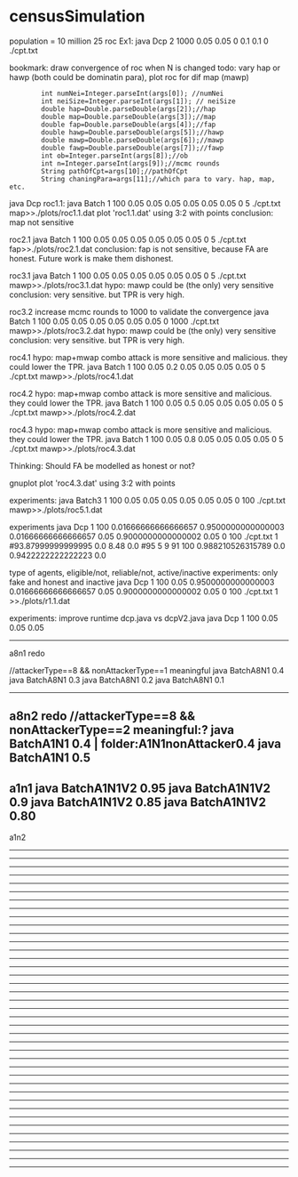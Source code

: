 # censusSimulation
population = 10 million
25 roc
Ex1: java Dcp 2 1000 0.05 0.05 0 0.1 0.1 0 ./cpt.txt

bookmark: draw convergence of roc when N is changed
todo: vary hap or hawp (both could be dominatin para), plot roc for dif map (mawp)



			int numNei=Integer.parseInt(args[0]); //numNei
			int neiSize=Integer.parseInt(args[1]); // neiSize
			double hap=Double.parseDouble(args[2]);//hap
			double map=Double.parseDouble(args[3]);//map
			double fap=Double.parseDouble(args[4]);//fap
			double hawp=Double.parseDouble(args[5]);//hawp
			double mawp=Double.parseDouble(args[6]);//mawp
			double fawp=Double.parseDouble(args[7]);//fawp
			int ob=Integer.parseInt(args[8]);//ob
			int n=Integer.parseInt(args[9]);//mcmc rounds
			String pathOfCpt=args[10];//pathOfCpt
			String chaningPara=args[11];//which para to vary. hap, map, etc.
			

java Dcp 
roc1.1: 
java Batch 1 100 0.05 0.05 0.05 0.05 0.05 0.05 0 5 ./cpt.txt map>>./plots/roc1.1.dat
 plot 'roc1.1.dat' using 3:2 with points
conclusion: map not sensitive


roc2.1
java Batch 1 100 0.05 0.05 0.05 0.05 0.05 0.05 0 5 ./cpt.txt fap>>./plots/roc2.1.dat
conclusion: fap is not sensitive, because FA are honest. Future work is make them dishonest.


roc3.1
java Batch 1 100 0.05 0.05 0.05 0.05 0.05 0.05 0 5 ./cpt.txt mawp>>./plots/roc3.1.dat
hypo: mawp could be (the only) very sensitive
conclusion: very sensitive. but TPR is very high. 


roc3.2 increase mcmc rounds to 1000 to validate the convergence
java Batch 1 100 0.05 0.05 0.05 0.05 0.05 0.05 0 1000 ./cpt.txt mawp>>./plots/roc3.2.dat
hypo: mawp could be (the only) very sensitive
conclusion: very sensitive. but TPR is very high. 

roc4.1
hypo: map+mwap combo attack is more sensitive and malicious. they could lower the TPR.
java Batch 1 100 0.05 0.2 0.05 0.05 0.05 0.05 0 5 ./cpt.txt mawp>>./plots/roc4.1.dat

roc4.2
hypo: map+mwap combo attack is more sensitive and malicious. they could lower the TPR.
java Batch 1 100 0.05 0.5 0.05 0.05 0.05 0.05 0 5 ./cpt.txt mawp>>./plots/roc4.2.dat

roc4.3
hypo: map+mwap combo attack is more sensitive and malicious. they could lower the TPR.
java Batch 1 100 0.05 0.8 0.05 0.05 0.05 0.05 0 5 ./cpt.txt mawp>>./plots/roc4.3.dat


Thinking: Should FA be modelled as honest or not?

gnuplot
plot 'roc4.3.dat' using 3:2 with points

experiments:
java Batch3 1 100 0.05 0.05 0.05 0.05 0.05 0.05 0 100 ./cpt.txt mawp>>./plots/roc5.1.dat


experiments
 java Dcp 1 100 0.01666666666666657 0.9500000000000003 0.01666666666666657 0.05 0.9000000000000002 0.05 0 100 ./cpt.txt 1
 #93.87999999999995 0.0 8.48 0.0
 #95 5 9 91
 100 0.988210526315789 0.0 0.9422222222222223 0.0

type of agents, eligible/not, reliable/not, active/inactive
experiments: only fake and honest and inactive 
 java Dcp 1 100 0.05 0.9500000000000003 0.01666666666666657 0.05 0.9000000000000002 0.05 0 100 ./cpt.txt 1 >>./plots/r1.1.dat

 experiments: improve runtime
 dcp.java vs dcpV2.java
java Dcp 1 100 0.05 0.05 0.05 




--------------------
a8n1 redo

//attackerType==8 && nonAttackerType==1
meaningful
 java BatchA8N1 0.4
 java BatchA8N1 0.3
 java BatchA8N1 0.2
 java BatchA8N1 0.1

--------------------
a8n2 redo
//attackerType==8 && nonAttackerType==2
meaningful:?
 java BatchA1N1 0.4 | folder:A1N1nonAttacker0.4
java BatchA1N1 0.5
--------------------
a1n1
java BatchA1N1V2 0.95
java BatchA1N1V2 0.9
java BatchA1N1V2 0.85
java BatchA1N1V2 0.80
--------------------
a1n2

--------------------
--------------------
--------------------
--------------------
--------------------

--------------------
--------------------
--------------------

--------------------
--------------------
--------------------

--------------------
--------------------
--------------------

--------------------
--------------------
--------------------

--------------------
--------------------
--------------------

--------------------
--------------------
--------------------
--------------------
--------------------
--------------------
--------------------
--------------------
--------------------
--------------------
--------------------
--------------------
--------------------
--------------------
--------------------
--------------------
--------------------
--------------------
--------------------